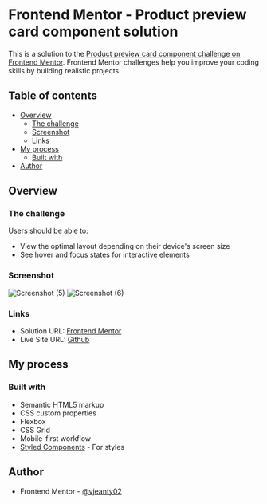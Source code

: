 # Frontend Mentor - Product preview card component solution

This is a solution to the [Product preview card component challenge on Frontend Mentor](https://www.frontendmentor.io/challenges/product-preview-card-component-GO7UmttRfa). Frontend Mentor challenges help you improve your coding skills by building realistic projects. 

## Table of contents

- [Overview](#overview)
  - [The challenge](#the-challenge)
  - [Screenshot](#screenshot)
  - [Links](#links)
- [My process](#my-process)
  - [Built with](#built-with)
- [Author](#author)

## Overview

### The challenge

Users should be able to:

- View the optimal layout depending on their device's screen size
- See hover and focus states for interactive elements

### Screenshot
![Screenshot (5)](https://user-images.githubusercontent.com/61328054/193728762-fd72f6db-0ae9-4b9f-a8a3-7e22d9bad960.png)
![Screenshot (6)](https://user-images.githubusercontent.com/61328054/193728791-a15f3d4c-ecb9-41da-ae88-bb064099529a.png)


### Links

- Solution URL: [Frontend Mentor](https://www.frontendmentor.io/solutions/product-preview-card-component-Ipd6UgyknR)
- Live Site URL: [Github](https://vjeanty02.github.io/Product-preview-card-component/)
## My process

### Built with

- Semantic HTML5 markup
- CSS custom properties
- Flexbox
- CSS Grid
- Mobile-first workflow
- [Styled Components](https://styled-components.com/) - For styles

## Author

- Frontend Mentor - [@vjeanty02](https://www.frontendmentor.io/profile/vjeanty02)

